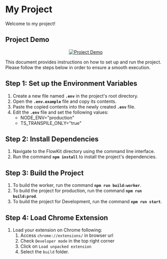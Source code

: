 
# My Project

Welcome to my project!

## Project Demo

<div align="center">
  <p align="center">
    <a href="https://www.youtube.com/watch?v=SbVq1tG4xOE">
      <img src="https://img.youtube.com/vi/SbVq1tG4xOE/0.jpg" alt="Project Demo">
    </a>
  </p>
</div>

<!-- Rest of your README content -->
This document provides instructions on how to set up and run the project. Please follow the steps below in order to ensure a smooth execution.

## **Step 1: Set up the Environment Variables**

1. Create a new file named **`.env`** in the project's root directory.
2. Open the **`.env.example`** file and copy its contents.
3. Paste the copied contents into the newly created **`.env`** file.
4. Edit the **`.env`** file and set the following values:
    - NODE_ENV="production"
    - TS_TRANSPILE_ONLY="true"

## **Step 2: Install Dependencies**

1. Navigate to the FlowKit directory using the command line interface.
2. Run the command **`npm install`** to install the project's dependencies.

## **Step 3: Build the Project**

1. To build the worker, run the command **`npm run build:worker`**.
2. To build the project for production, run the command **`npm run build:prod`**.
3. To build the project for Development, run the command **`npm run start`**.

## **Step 4: Load Chrome Extension**

1. Load your extension on Chrome following:
    1. Access `chrome://extensions/` in browser url
    2. Check `Developer mode` in the top right corner
    3. Click on `Load unpacked extension`
    4. Select the `build` folder.


